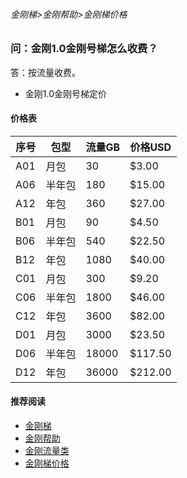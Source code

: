 ###### 金刚梯>金刚帮助>金刚梯价格
### 问：金刚1.0金刚号梯怎么收费？

答：按流量收费。

- 金刚1.0金刚号梯定价



#### 价格表

|序号 |包型  |流量GB |价格USD| 
| ------ | -------- | ------- | ------- |
|A01|月包   |   30|   $3.00|
|A06|半年包 |   180| $15.00|
|A12|年包   |   360| $27.00|
|B01|月包   |   90|   $4.50|
|B06|半年包 |   540| $22.50|
|B12|年包   |  1080| $40.00|
|C01|月包   |  300|   $9.20|
|C06|半年包 |  1800| $46.00|
|C12|年包   |  3600| $82.00|
|D01|月包   | 3000|  $23.50|
|D06|半年包 | 18000|$117.50|
|D12|年包   | 36000|$212.00|



#### 推荐阅读
- [金刚梯](https://github.com/a2zitpro/web/blob/master/dlb.md)
- [金刚帮助](https://github.com/a2zitpro/web/blob/master/list_helpkkvpn.md)
- [金刚流量类](https://github.com/a2zitpro/web/blob/master/list_kkdatatraffic.md)
- [金刚梯价格](https://github.com/a2zitpro/web/blob/master/list_kkprice.md)
